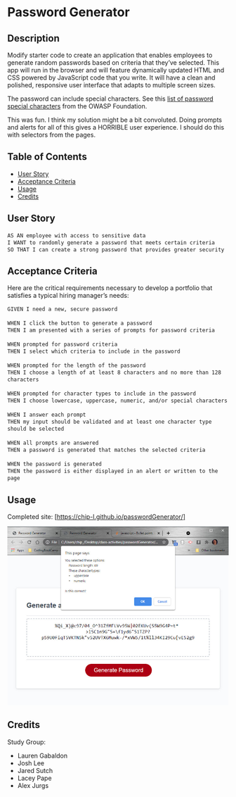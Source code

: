 # Password Generator

## Description

Modify starter code to create an application that enables employees to generate random passwords based on criteria that they’ve selected. This app will run in the browser and will feature dynamically updated HTML and CSS powered by JavaScript code that you write. It will have a clean and polished, responsive user interface that adapts to multiple screen sizes.

The password can include special characters. See this [list of password special characters](https://www.owasp.org/index.php/Password_special_characters) from the OWASP Foundation.

This was fun. I think my solution might be a bit convoluted. Doing prompts and alerts for all of this gives a HORRIBLE user experience. I should do this with selectors from the pages.

## Table of Contents

- [User Story](#user-story)
- [Acceptance Criteria](#acceptance-criteria)
- [Usage](#usage)
- [Credits](#credits)

## User Story

```
AS AN employee with access to sensitive data
I WANT to randomly generate a password that meets certain criteria
SO THAT I can create a strong password that provides greater security
```

## Acceptance Criteria

Here are the critical requirements necessary to develop a portfolio that satisfies a typical hiring manager’s needs:

```
GIVEN I need a new, secure password

WHEN I click the button to generate a password
THEN I am presented with a series of prompts for password criteria

WHEN prompted for password criteria
THEN I select which criteria to include in the password

WHEN prompted for the length of the password
THEN I choose a length of at least 8 characters and no more than 128 characters

WHEN prompted for character types to include in the password
THEN I choose lowercase, uppercase, numeric, and/or special characters

WHEN I answer each prompt
THEN my input should be validated and at least one character type should be selected

WHEN all prompts are answered
THEN a password is generated that matches the selected criteria

WHEN the password is generated
THEN the password is either displayed in an alert or written to the page
```

## Usage

Completed site: [https://chip-l.github.io/passwordGenerator/]

![Working Page](/assets/images/passwordGeneratorCompleted.jpg)

## Credits

Study Group:

- Lauren Gabaldon
- Josh Lee
- Jared Sutch
- Lacey Pape
- Alex Jurgs
